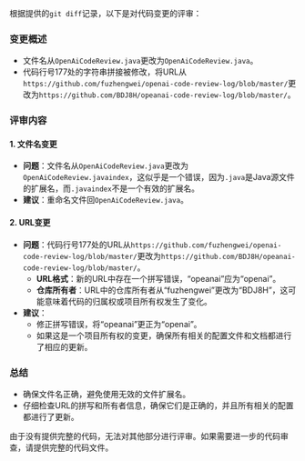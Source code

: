 根据提供的`git diff`记录，以下是对代码变更的评审：

### 变更概述
- 文件名从`OpenAiCodeReview.java`更改为`OpenAiCodeReview.java`。
- 代码行号177处的字符串拼接被修改，将URL从`https://github.com/fuzhengwei/openai-code-review-log/blob/master/`更改为`https://github.com/BDJ8H/opeanai-code-review-log/blob/master/`。

### 评审内容

#### 1. 文件名变更
- **问题**：文件名从`OpenAiCodeReview.java`更改为`OpenAiCodeReview.javaindex`，这似乎是一个错误，因为`.java`是Java源文件的扩展名，而`.javaindex`不是一个有效的扩展名。
- **建议**：重命名文件回`OpenAiCodeReview.java`。

#### 2. URL变更
- **问题**：代码行号177处的URL从`https://github.com/fuzhengwei/openai-code-review-log/blob/master/`更改为`https://github.com/BDJ8H/opeanai-code-review-log/blob/master/`。
  - **URL格式**：新的URL中存在一个拼写错误，“opeanai”应为“openai”。
  - **仓库所有者**：URL中的仓库所有者从“fuzhengwei”更改为“BDJ8H”，这可能意味着代码的归属权或项目所有权发生了变化。
- **建议**：
  - 修正拼写错误，将“opeanai”更正为“openai”。
  - 如果这是一个项目所有权的变更，确保所有相关的配置文件和文档都进行了相应的更新。

### 总结
- 确保文件名正确，避免使用无效的文件扩展名。
- 仔细检查URL的拼写和所有者信息，确保它们是正确的，并且所有相关的配置都进行了更新。

由于没有提供完整的代码，无法对其他部分进行评审。如果需要进一步的代码审查，请提供完整的代码文件。